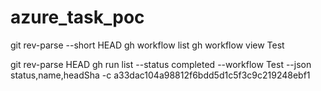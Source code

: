 # azure_task_poc

git rev-parse --short HEAD
gh workflow list
gh workflow view Test


git rev-parse HEAD 
gh run list --status completed --workflow Test --json status,name,headSha -c a33dac104a98812f6bdd5d1c5f3c9c219248ebf1 

